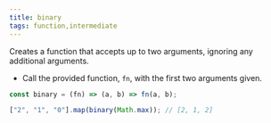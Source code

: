 ```yaml
---
title: binary
tags: function,intermediate
---
```


Creates a function that accepts up to two arguments, ignoring any additional arguments.

- Call the provided function, `fn`, with the first two arguments given.

```js
const binary = (fn) => (a, b) => fn(a, b);
```

```js
["2", "1", "0"].map(binary(Math.max)); // [2, 1, 2]
```
